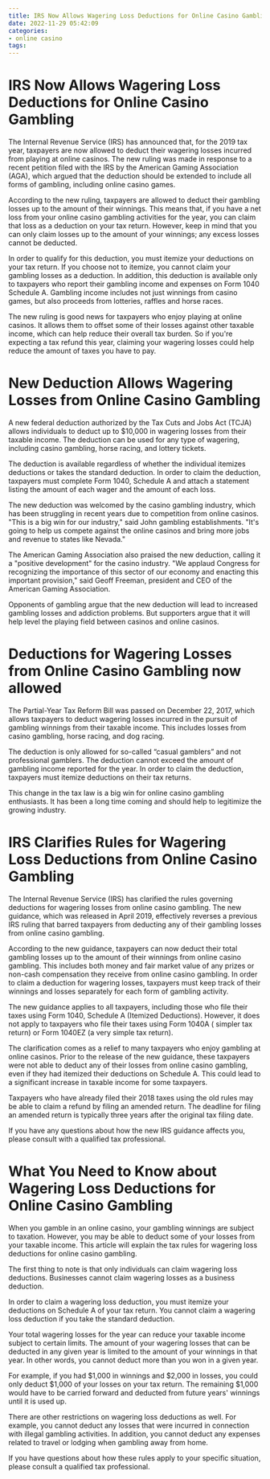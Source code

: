 ```yaml
---
title: IRS Now Allows Wagering Loss Deductions for Online Casino Gambling
date: 2022-11-29 05:42:09
categories:
- online casino
tags:
---
```



#  IRS Now Allows Wagering Loss Deductions for Online Casino Gambling

The Internal Revenue Service (IRS) has announced that, for the 2019 tax year, taxpayers are now allowed to deduct their wagering losses incurred from playing at online casinos. The new ruling was made in response to a recent petition filed with the IRS by the American Gaming Association (AGA), which argued that the deduction should be extended to include all forms of gambling, including online casino games.

According to the new ruling, taxpayers are allowed to deduct their gambling losses up to the amount of their winnings. This means that, if you have a net loss from your online casino gambling activities for the year, you can claim that loss as a deduction on your tax return. However, keep in mind that you can only claim losses up to the amount of your winnings; any excess losses cannot be deducted.

In order to qualify for this deduction, you must itemize your deductions on your tax return. If you choose not to itemize, you cannot claim your gambling losses as a deduction. In addition, this deduction is available only to taxpayers who report their gambling income and expenses on Form 1040 Schedule A. Gambling income includes not just winnings from casino games, but also proceeds from lotteries, raffles and horse races.

The new ruling is good news for taxpayers who enjoy playing at online casinos. It allows them to offset some of their losses against other taxable income, which can help reduce their overall tax burden. So if you're expecting a tax refund this year, claiming your wagering losses could help reduce the amount of taxes you have to pay.

#  New Deduction Allows Wagering Losses from Online Casino Gambling

A new federal deduction authorized by the Tax Cuts and Jobs Act (TCJA) allows individuals to deduct up to $10,000 in wagering losses from their taxable income. The deduction can be used for any type of wagering, including casino gambling, horse racing, and lottery tickets.

The deduction is available regardless of whether the individual itemizes deductions or takes the standard deduction. In order to claim the deduction, taxpayers must complete Form 1040, Schedule A and attach a statement listing the amount of each wager and the amount of each loss.

The new deduction was welcomed by the casino gambling industry, which has been struggling in recent years due to competition from online casinos. "This is a big win for our industry," said John gambling establishments. "It's going to help us compete against the online casinos and bring more jobs and revenue to states like Nevada."

The American Gaming Association also praised the new deduction, calling it a "positive development" for the casino industry. "We applaud Congress for recognizing the importance of this sector of our economy and enacting this important provision," said Geoff Freeman, president and CEO of the American Gaming Association.

Opponents of gambling argue that the new deduction will lead to increased gambling losses and addiction problems. But supporters argue that it will help level the playing field between casinos and online casinos.

#  Deductions for Wagering Losses from Online Casino Gambling now allowed

The Partial-Year Tax Reform Bill was passed on December 22, 2017, which allows taxpayers to deduct wagering losses incurred in the pursuit of gambling winnings from their taxable income. This includes losses from casino gambling, horse racing, and dog racing.

The deduction is only allowed for so-called “casual gamblers” and not professional gamblers. The deduction cannot exceed the amount of gambling income reported for the year. In order to claim the deduction, taxpayers must itemize deductions on their tax returns.

This change in the tax law is a big win for online casino gambling enthusiasts. It has been a long time coming and should help to legitimize the growing industry.

#  IRS Clarifies Rules for Wagering Loss Deductions from Online Casino Gambling 

The Internal Revenue Service (IRS) has clarified the rules governing deductions for wagering losses from online casino gambling. The new guidance, which was released in April 2019, effectively reverses a previous IRS ruling that barred taxpayers from deducting any of their gambling losses from online casino gambling.

According to the new guidance, taxpayers can now deduct their total gambling losses up to the amount of their winnings from online casino gambling. This includes both money and fair market value of any prizes or non-cash compensation they receive from online casino gambling. In order to claim a deduction for wagering losses, taxpayers must keep track of their winnings and losses separately for each form of gambling activity.

The new guidance applies to all taxpayers, including those who file their taxes using Form 1040, Schedule A (Itemized Deductions). However, it does not apply to taxpayers who file their taxes using Form 1040A ( simpler tax return) or Form 1040EZ (a very simple tax return). 

The clarification comes as a relief to many taxpayers who enjoy gambling at online casinos. Prior to the release of the new guidance, these taxpayers were not able to deduct any of their losses from online casino gambling, even if they had itemized their deductions on Schedule A. This could lead to a significant increase in taxable income for some taxpayers. 

Taxpayers who have already filed their 2018 taxes using the old rules may be able to claim a refund by filing an amended return. The deadline for filing an amended return is typically three years after the original tax filing date. 

If you have any questions about how the new IRS guidance affects you, please consult with a qualified tax professional.

#  What You Need to Know about Wagering Loss Deductions for Online Casino Gambling

When you gamble in an online casino, your gambling winnings are subject to taxation. However, you may be able to deduct some of your losses from your taxable income. This article will explain the tax rules for wagering loss deductions for online casino gambling.

The first thing to note is that only individuals can claim wagering loss deductions. Businesses cannot claim wagering losses as a business deduction.

In order to claim a wagering loss deduction, you must itemize your deductions on Schedule A of your tax return. You cannot claim a wagering loss deduction if you take the standard deduction.

Your total wagering losses for the year can reduce your taxable income subject to certain limits. The amount of your wagering losses that can be deducted in any given year is limited to the amount of your winnings in that year. In other words, you cannot deduct more than you won in a given year.

For example, if you had $1,000 in winnings and $2,000 in losses, you could only deduct $1,000 of your losses on your tax return. The remaining $1,000 would have to be carried forward and deducted from future years' winnings until it is used up.

There are other restrictions on wagering loss deductions as well. For example, you cannot deduct any losses that were incurred in connection with illegal gambling activities. In addition, you cannot deduct any expenses related to travel or lodging when gambling away from home.

If you have questions about how these rules apply to your specific situation, please consult a qualified tax professional.